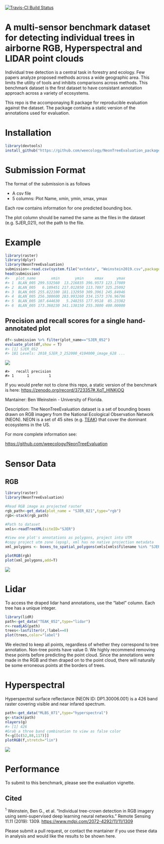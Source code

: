 [![Travis-CI Build
Status](https://travis-ci.org/Weecology/NeonTreeEvaluation_package.svg?branch=master)](https://travis-ci.org/Weecology/NeonTreeEvaluation_package)

A multi-sensor benchmark dataset for detecting individual trees in airborne RGB, Hyperspectral and LIDAR point clouds
=====================================================================================================================

Individual tree detection is a central task in forestry and ecology. Few
papers analyze proposed methods across a wide geographic area. This
limits the utility of tools and inhibits comparisons across methods.
This benchmark dataset is the first dataset to have consistant
annotation approach across a variety of ecosystems.

This repo is the accomponaying R package for reproducible evaluation
against the dataset. The package contains a static version of the
annotations used for evaluation.

Installation
============

``` r
library(devtools)
install_github("https://github.com/weecology/NeonTreeEvaluation_package.git")
```

Submission Format
=================

The format of the submission is as follows

-   A csv file
-   5 columns: Plot Name, xmin, ymin, xmax, ymax

Each row contains information for one predicted bounding box.

The plot column should be named the same as the files in the dataset
(e.g. SJER\_021), not the path to the file.

Example
=======

``` r
library(raster)
library(dplyr)
library(NeonTreeEvaluation)
submission<-read.csv(system.file("extdata", "Weinstein2019.csv",package = "NeonTreeEvaluation"))
head(submission)
#>   plot_name       xmin       ymin     xmax      ymax
#> 1  BLAN_005 299.532560  13.216835 396.9573 123.17089
#> 2  BLAN_005   6.189451 217.012850 113.7897 325.25092
#> 3  BLAN_005 255.822100 181.132950 309.3961 245.84946
#> 4  BLAN_005 256.380600 283.993260 334.1573 376.96796
#> 5  BLAN_005 107.644630   5.248255 177.9518  85.23382
#> 6  BLAN_005 173.360230 341.138150 255.3800 400.00000
```

Precision and recall scores for a single hand-annotated plot
------------------------------------------------------------

``` r
df<-submission %>% filter(plot_name=="SJER_052")
evaluate_plot(df,show = T)
#> [1] SJER_052
#> 181 Levels: 2018_SJER_3_252000_4104000_image_628 ...
```

![](www/README-unnamed-chunk-4-1.png)

    #>   recall precision
    #> 1      1         1

If you would prefer not to clone this repo, a static version of the
benchmark is here:
<a href="https://zenodo.org/record/3723357#.XqT_HlNKjOQ" class="uri">https://zenodo.org/record/3723357#.XqT_HlNKjOQ</a>

Mantainer: Ben Weinstein - University of Florida.

Description: The NeonTreeEvaluation dataset is a set of bounding boxes
drawn on RGB imagery from the National Ecological Observation Network
(NEON). NEON is a set of 45 sites
(e.g. [TEAK](https://www.neonscience.org/field-sites/field-sites-map/TEAK))
that cover the dominant ecosystems in the US.

For more complete information see:

<a href="https://github.com/weecology/NeonTreeEvaluation" class="uri">https://github.com/weecology/NeonTreeEvaluation</a>

Sensor Data
===========

RGB
---

``` r
library(raster)
library(NeonTreeEvaluation)

#Read RGB image as projected raster
rgb_path<-get_data(plot_name = "SJER_021",type="rgb")
rgb<-stack(rgb_path)

#Path to dataset
xmls<-readTreeXML(siteID="SJER")

#View one plot's annotations as polygons, project into UTM
#copy project utm zone (epsg), xml has no native projection metadata
xml_polygons <- boxes_to_spatial_polygons(xmls[xmls$filename %in% "SJER_021.tif",],rgb)

plotRGB(rgb)
plot(xml_polygons,add=T)
```

![](www/README-unnamed-chunk-5-1.png)

Lidar
=====

To access the draped lidar hand annotations, use the “label” column.
Each tree has a unique integer.

``` r
library(lidR)
path<-get_data("TEAK_052",type="lidar")
r<-readLAS(path)
trees<-lasfilter(r,!label==0)
plot(trees,color="label")
```

We elected to keep all points, regardless of whether they correspond to
tree annotation. Non-tree points have value 0. We highly recommend
removing these points before predicting the point cloud. Since the
annotations were made in the RGB and then draped on to the point cloud,
there will naturally be some erroneous points at the borders of trees.

Hyperspectral
=============

Hyperspectral surface reflectance (NEON ID: DP1.30006.001) is a 426 band
raster covering visible and near infared spectrum.

``` r
path<-get_data("MLBS_071",type="hyperspectral")
g<-stack(path)
nlayers(g)
#> [1] 426
#Grab a three band combination to view as false color
f<-g[[c(52,88,117)]]
plotRGB(f,stretch="lin")
```

![](www/README-unnamed-chunk-7-1.png)

Performance
===========

To submit to this benchmark, please see the evaluation vignette.

Cited
-----

<sup>1</sup> Weinstein, Ben G., et al. “Individual tree-crown detection
in RGB imagery using semi-supervised deep learning neural networks.”
Remote Sensing 11.11 (2019): 1309.
<a href="https://www.mdpi.com/2072-4292/11/11/1309" class="uri">https://www.mdpi.com/2072-4292/11/11/1309</a>

Please submit a pull request, or contact the mantainer if you use these
data in analysis and would like the results to be shown here.
